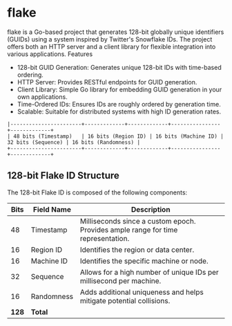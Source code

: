 # flake

flake is a Go-based project that generates 128-bit globally unique identifiers (GUIDs) using a system inspired by Twitter's Snowflake IDs. The project offers both an HTTP server and a client library for flexible integration into various applications.
Features

- 128-bit GUID Generation: Generates unique 128-bit IDs with time-based ordering.
- HTTP Server: Provides RESTful endpoints for GUID generation.
- Client Library: Simple Go library for embedding GUID generation in your own applications.
- Time-Ordered IDs: Ensures IDs are roughly ordered by generation time.
- Scalable: Suitable for distributed systems with high ID generation rates.


```
|-----------------------+-------------+-------------+----------------+-------------+
| 48 bits (Timestamp)   | 16 bits (Region ID) | 16 bits (Machine ID) | 32 bits (Sequence) | 16 bits (Randomness) |
+-----------------------+-------------+-------------+----------------+-------------+
```


## 128-bit Flake ID Structure

The 128-bit Flake ID is composed of the following components:

| Bits | Field Name   | Description                                                       |
|------|--------------|-------------------------------------------------------------------|
| 48   | Timestamp    | Milliseconds since a custom epoch. Provides ample range for time representation. |
| 16   | Region ID    | Identifies the region or data center.                             |
| 16   | Machine ID   | Identifies the specific machine or node.                          |
| 32   | Sequence     | Allows for a high number of unique IDs per millisecond per machine. |
| 16   | Randomness   | Adds additional uniqueness and helps mitigate potential collisions. |
| **128** | **Total**   |                                                                 |


